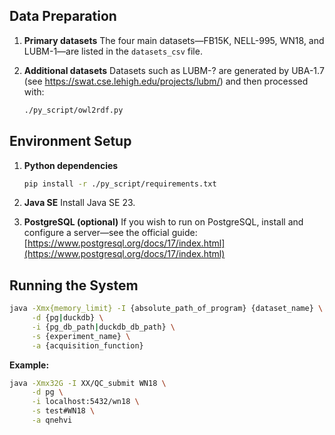 ## Data Preparation

1. **Primary datasets**
   The four main datasets—FB15K, NELL-995, WN18, and LUBM-1—are listed in the `datasets_csv` file.

2. **Additional datasets**
   Datasets such as LUBM-? are generated by UBA-1.7 (see https://swat.cse.lehigh.edu/projects/lubm/) and then processed with:

   ```bash
   ./py_script/owl2rdf.py
   ```

## Environment Setup

1. **Python dependencies**

   ```bash
   pip install -r ./py_script/requirements.txt
   ```

2. **Java SE**
   Install Java SE 23.

3. **PostgreSQL (optional)**
   If you wish to run on PostgreSQL, install and configure a server—see the official guide:
   [https://www.postgresql.org/docs/17/index.html](https://www.postgresql.org/docs/17/index.html)

## Running the System

```bash
java -Xmx{memory_limit} -I {absolute_path_of_program} {dataset_name} \
     -d {pg|duckdb} \
     -i {pg_db_path|duckdb_db_path} \
     -s {experiment_name} \
     -a {acquisition_function}
```

**Example:**

```bash
java -Xmx32G -I XX/QC_submit WN18 \
     -d pg \
     -i localhost:5432/wn18 \
     -s test#WN18 \
     -a qnehvi
```
